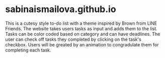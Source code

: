 # sabinaismailova.github.io
This is a cutesy style to-do list with a theme inspired by Brown from LINE Friends. The website takes users tasks as input and adds them to the list. Tasks can be color coded based on category and can have deadlines. The user can check off tasks they completed by clicking on the task's checkbox. Users will be greated by an animation to congradulate them for completing each task. 
